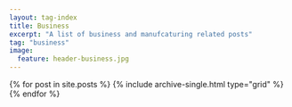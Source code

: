 ```yaml
---
layout: tag-index
title: Business
excerpt: "A list of business and manufcaturing related posts"
tag: "business"
image:
  feature: header-business.jpg
---
```


<div class="grid__wrapper">
  {% for post in site.posts %}
    {% include archive-single.html type="grid" %}
  {% endfor %}
</div>
